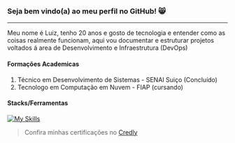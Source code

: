 ### Seja bem vindo(a) ao meu perfil no GitHub! 😸
---

Meu nome é Luiz, tenho 20 anos e gosto de tecnologia e entender como as coisas realmente funcionam, aqui vou documentar e estruturar projetos voltados á area de Desenvolvimento e Infraestrutura (DevOps)

#### Formações Academicas

1. Técnico em Desenvolvimento de Sistemas - SENAI Suiço (Concluído)
2. Tecnologo em Computação em Nuvem - FIAP (cursando)

#### Stacks/Ferramentas 
[![My Skills](https://skillicons.dev/icons?i=kubernetes,docker,aws,azure,js,git,github,linux,c,python)](https://skillicons.dev)

> Confira minhas certificações no [Credly](https://www.credly.com/users/luiz-gustavo-goncalves-brito) 




